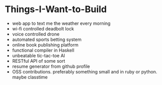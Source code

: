# Things-I-Want-to-Build

* web app to text me the weather every morning
* wi-fi controlled deadbolt lock
* voice controlled drone
* automated sports betting system
* online book publishing platform
* functional compiler in Haskell
* unbeatable tic-tac-toe AI
* RESTful API of some sort
* resume generator from github profile
* OSS contributions. preferably something small and in ruby or python. maybe classtime
